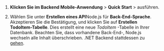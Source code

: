 
1. **Klicken Sie im Backend Mobile-Anwendung** > **Quick Start** > ausführen. 

2. Wählen Sie unter **Erstellen eines API**Node.js für **Back-End-Sprache**. Akzeptieren Sie die Bestätigung, und klicken Sie auf **Erstellen TodoItem-Tabelle**. Dies erstellt eine neue *TodoItem* -Tabelle in Ihrer Datenbank. Beachten Sie, dass vorhandene Back-End-, Node.js wechseln alle Inhalt überschrieben. .NET Backend stattdessen zu [gehen](app-service-mobile-dotnet-backend-how-to-use-server-sdk.md#create-app).
